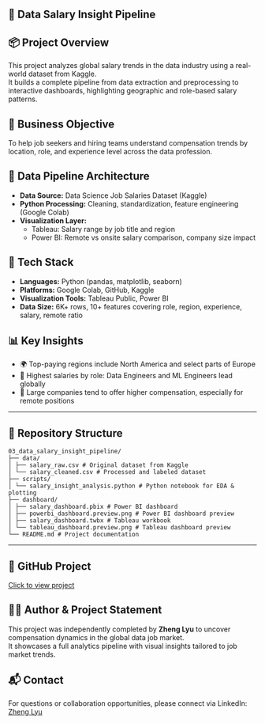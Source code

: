 ## 💼 Data Salary Insight Pipeline

## 📦 Project Overview  
This project analyzes global salary trends in the data industry using a real-world dataset from Kaggle.  
It builds a complete pipeline from data extraction and preprocessing to interactive dashboards, highlighting geographic and role-based salary patterns.

## 🎯 Business Objective  
To help job seekers and hiring teams understand compensation trends by location, role, and experience level across the data profession.

## 🧱 Data Pipeline Architecture  
- **Data Source:** Data Science Job Salaries Dataset (Kaggle)  
- **Python Processing:** Cleaning, standardization, feature engineering (Google Colab)  
- **Visualization Layer:**  
  - Tableau: Salary range by job title and region  
  - Power BI: Remote vs onsite salary comparison, company size impact

## 🧰 Tech Stack  
- **Languages:** Python (pandas, matplotlib, seaborn)  
- **Platforms:** Google Colab, GitHub, Kaggle  
- **Visualization Tools:** Tableau Public, Power BI  
- **Data Size:** 6K+ rows, 10+ features covering role, region, experience, salary, remote ratio

## 📊 Key Insights  
- 🌍 Top-paying regions include North America and select parts of Europe  
- 💼 Highest salaries by role: Data Engineers and ML Engineers lead globally  
- 🏢 Large companies tend to offer higher compensation, especially for remote positions  

---

## 📁 Repository Structure

```
03_data_salary_insight_pipeline/
├── data/
│ ├── salary_raw.csv # Original dataset from Kaggle
│ └── salary_cleaned.csv # Processed and labeled dataset
├── scripts/
│ └── salary_insight_analysis.python # Python notebook for EDA & plotting
├── dashboard/
│ ├── salary_dashboard.pbix # Power BI dashboard
│ ├── powerbi_dashboard.preview.png # Power BI dashboard preview
│ ├── salary_dashboard.twbx # Tableau workbook
│ └── tableau_dashboard.preview.png # Tableau dashboard preview
└── README.md # Project documentation
```

---


## 🔗 GitHub Project  
[Click to view project](https://github.com/ZhengLyu-Data/Lvzheng-Wuhan-Data/tree/main/03_data_salary_insight_pipeline)

## 🧑‍💻 Author & Project Statement  
This project was independently completed by **Zheng Lyu** to uncover compensation dynamics in the global data job market.  
It showcases a full analytics pipeline with visual insights tailored to job market trends.

## 📬 Contact  
For questions or collaboration opportunities, please connect via LinkedIn: [Zheng Lyu](https://www.linkedin.com/in/zheng-lyu-951295323/)
